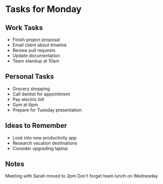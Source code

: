 # Tasks for Monday

## Work Tasks
- Finish project proposal
- Email client about timeline 
- Review pull requests
- Update documentation
- Team standup at 10am

## Personal Tasks  
- Grocery shopping
- Call dentist for appointment
- Pay electric bill
- Gym at 6pm
- Prepare for Tuesday presentation

## Ideas to Remember
- Look into new productivity app
- Research vacation destinations
- Consider upgrading laptop

## Notes
Meeting with Sarah moved to 2pm
Don't forget team lunch on Wednesday
